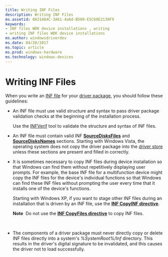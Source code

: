 ```yaml
---
title: Writing INF Files
description: Writing INF Files
ms.assetid: 0A31484C-3A61-4a6d-B500-E5C69E2130F9
keywords:
- INF files WDK device installations , writing
- writing INF files WDK device installations
ms.author: windowsdriverdev
ms.date: 04/20/2017
ms.topic: article
ms.prod: windows-hardware
ms.technology: windows-devices
---
```


# Writing INF Files


When you write an [INF file](inf-files.md) for your [driver package](driver-packages.md), you should follow these guidelines:

-   An INF file must use valid structure and syntax to pass driver package validation checks at the beginning of the installation process.

    Use the [INFVerif](https://docs.microsoft.com/en-us/windows-hardware/drivers/devtest/infverif) tool to validate the structure and syntax of INF files.

-   An INF file must contain valid INF [**SourceDisksFiles**](inf-sourcedisksfiles-section.md) and [**SourceDisksNames**](inf-sourcedisksnames-section.md) sections. Starting with Windows Vista, the operating system does not copy the driver package into the [driver store](driver-store.md) unless these sections are present and filled in correctly.

-   It is sometimes necessary to copy INF files during device installation so that Windows can find them without repetitively displaying user prompts. For example, the base INF file for a multifunction device might copy the INF files for the device's individual functions so that Windows can find these INF files without prompting the user every time that it installs one of the device's functions.

    Starting with Windows XP, if you want to stage other INF files during an installation that is driven by an INF file, use the [**INF CopyINF directive**](inf-copyinf-directive.md).

    **Note**  Do not use the [**INF CopyFiles directive**](inf-copyfiles-directive.md) to copy INF files.

     

-   The components of a driver package must never directly copy or delete INF files directly into a system's *%SystemRoot%/Inf* directory. This results in the driver's digital signature to be invalidated, and this causes the driver not to load successfully.

 

 





